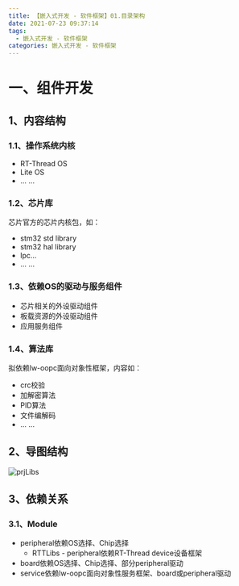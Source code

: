 ```yaml
---
title: 【嵌入式开发 - 软件框架】01.目录架构
date: 2021-07-23 09:37:14
tags:
  - 嵌入式开发 - 软件框架
categories: 嵌入式开发 - 软件框架
---
```


# 一、组件开发

## 1、内容结构

### 1.1、操作系统内核

- RT-Thread OS
- Lite OS
- ... ...

### 1.2、芯片库

芯片官方的芯片内核包，如：

- stm32 std library
- stm32 hal library
- lpc...
- ... ...

### 1.3、依赖OS的驱动与服务组件

- 芯片相关的外设驱动组件
- 板载资源的外设驱动组件
- 应用服务组件

### 1.4、算法库

拟依赖lw-oopc面向对象性框架，内容如：

- crc校验
- 加解密算法
- PID算法
- 文件编解码
- ... ...

## 2、导图结构

![prjLibs](https://img-typora-hikyuu.oss-cn-shanghai.aliyuncs.com/img/prjLibs.png)

## 3、依赖关系

### 3.1、Module

- peripheral依赖OS选择、Chip选择
  - RTTLibs - peripheral依赖RT-Thread device设备框架
- board依赖OS选择、Chip选择、部分peripheral驱动
- service依赖lw-oopc面向对象性服务框架、board或peripheral驱动



